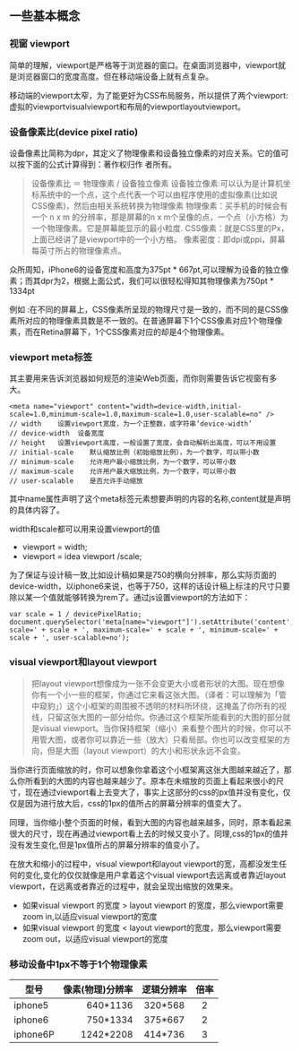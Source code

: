 ## 一些基本概念

### 视窗 viewport

简单的理解，viewport是严格等于浏览器的窗口。在桌面浏览器中，viewport就是浏览器窗口的宽度高度。但在移动端设备上就有点复杂。

移动端的viewport太窄，为了能更好为CSS布局服务，所以提供了两个viewport:虚拟的viewportvisualviewport和布局的viewportlayoutviewport。

### 设备像素比(device pixel ratio)

设备像素比简称为dpr，其定义了物理像素和设备独立像素的对应关系。它的值可以按下面的公式计算得到：著作权归作
者所有。

> 设备像素比 ＝ 物理像素 / 设备独立像素
> 设备独立像素:可以认为是计算机坐标系统中的一个点，这个点代表一个可以由程序使用的虚拟像素(比如说CSS像素)，然后由相关系统转换为物理像素
>物理像素：买手机的时候会有一个 n x m 的分辨率，那是屏幕的n x m个呈像的点，一个点（小方格）为一个物理像素。它是屏幕能显示的最小粒度.
>CSS像素：就是CSS里的Px，上面已经讲了是viewport中的一个小方格。
>像素密度：即dpi或ppi，屏幕每英寸所占的物理像素点。

众所周知，iPhone6的设备宽度和高度为375pt * 667pt,可以理解为设备的独立像素；而其dpr为2，根据上面公式，我们可以很轻松得知其物理像素为750pt * 1334pt

例如 :在不同的屏幕上，CSS像素所呈现的物理尺寸是一致的，而不同的是CSS像素所对应的物理像素具数是不一致的。在普通屏幕下1个CSS像素对应1个物理像素，而在Retina屏幕下，1个CSS像素对应的却是4个物理像素。

### viewport meta标签

其主要用来告诉浏览器如何规范的渲染Web页面，而你则需要告诉它视窗有多大。

```
<meta name="viewport" content="width=device-width,initial-scale=1.0,minimum-scale=1.0,maximum-scale=1.0,user-scalable=no" />
// width    设置viewport宽度，为一个正整数，或字符串‘device-width’
// device-width  设备宽度
// height   设置viewport高度，一般设置了宽度，会自动解析出高度，可以不用设置
// initial-scale    默认缩放比例（初始缩放比例），为一个数字，可以带小数
// minimum-scale    允许用户最小缩放比例，为一个数字，可以带小数
// maximum-scale    允许用户最大缩放比例，为一个数字，可以带小数
// user-scalable    是否允许手动缩放
```

其中name属性声明了这个meta标签元素想要声明的内容的名称,content就是声明的具体内容了。

width和scale都可以用来设置viewport的值
- viewport = width;
- viewport = idea viewport /scale;

为了保证与设计稿一致,比如设计稿如果是750的横向分辨率，那么实际页面的device-width，以iphone6来说，也等于750，这样的话设计稿上标注的尺寸只要除以某一个值就能够转换为rem了。通过js设置viewport的方法如下：

```
var scale = 1 / devicePixelRatio;
document.querySelector('meta[name="viewport"]').setAttribute('content','initial-scale=' + scale + ', maximum-scale=' + scale + ', minimum-scale=' + scale + ', user-scalable=no');
```

### visual viewport和layout viewport

>把layout viewport想像成为一张不会变更大小或者形状的大图。现在想像你有一个小一些的框架，你通过它来看这张大图。（译者：可以理解为「管中窥豹」）这个小框架的周围被不透明的材料所环绕，这掩盖了你所有的视线，只留这张大图的一部分给你。你通过这个框架所能看到的大图的部分就是visual viewport。当你保持框架（缩小）来看整个图片的时候，你可以不用管大图，或者你可以靠近一些（放大）只看局部。你也可以改变框架的方向，但是大图（layout viewport）的大小和形状永远不会变。

当你进行页面缩放的时，你可以想象你拿着这个小框架离这张大图越来越近了，那么你所看到的大图的内容也越来越少了。原本在未缩放的页面上看起来很小的尺寸，现在通过viewport看上去变大了，事实上这部分的css的px值并没有变化，仅仅是因为进行放大后，css的1px的值所占的屏幕分辨率的值变大了。

同理，当你缩小整个页面的时候，看到大图的内容也越来越多，同时，原本看起来很大的尺寸，现在再通过viewport看上去的时候又变小了。同理,css的1px的值并没有发生变化,但是1px值所占的屏幕分辨率的值变小了。

在放大和缩小的过程中，visual viewport和layout viewport的宽，高都没发生任何的变化,变化的仅仅就像是用户拿着这个visual viewport去远离或者靠近layout viewport，在远离或者靠近的过程中，就会呈现出缩放的效果来。

- 如果visual viewport 的宽度 > layout viewport 的宽度，那么viewport需要zoom in,以适应visual viewport的宽度
- 如果visual viewport 的宽度 < layout viewport的宽度，那么viewport需要zoom out，以适应visual viewport的宽度

### 移动设备中1px不等于1个物理像素

| 型号       | 像素(物理)分辨率    |  逻辑分辨率  |  倍率  |
| --------   | -----:   | :----: | :----: |
| iphone5       | 640*1136    |   320*568    |   2    |
| iphone6       | 750*1334      |   375*667   |   2    |
| iphone6P      | 1242*2208      |   414*736    |   3    |
